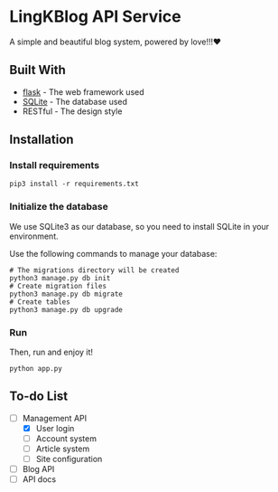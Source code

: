 # LingKBlog API Service

A simple and beautiful blog system, powered by love!!!❤️

## Built With

- [flask](https://github.com/pallets/flask) - The web framework used
- [SQLite](https://sqlite.org/lang.html) - The database used
- RESTful - The design style

## Installation

### Install requirements

```Shell
pip3 install -r requirements.txt
```

### Initialize the database

We use SQLite3 as our database, so you need to install SQLite in your environment.

Use the following commands to manage your database:

```Shell
# The migrations directory will be created
python3 manage.py db init
# Create migration files
python3 manage.py db migrate
# Create tables
python3 manage.py db upgrade
``` 

### Run

Then, run and enjoy it!

```Shell
python app.py
```

## To-do List

- [ ] Management API
  - [x] User login
  - [ ] Account system
  - [ ] Article system
  - [ ] Site configuration
- [ ] Blog API
- [ ] API docs